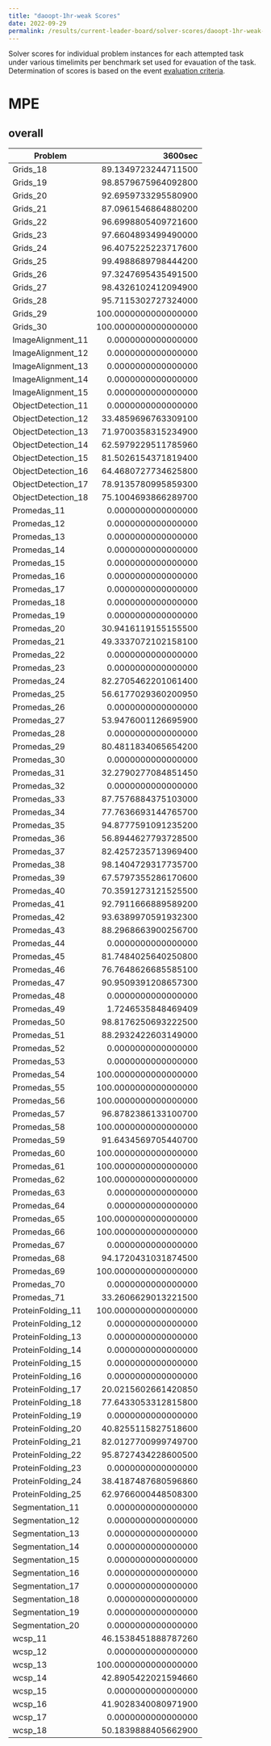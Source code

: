 ```yaml
---
title: "daoopt-1hr-weak Scores"
date: 2022-09-29
permalink: /results/current-leader-board/solver-scores/daoopt-1hr-weak-scores
---
```



Solver scores for individual problem instances for each attempted task under various timelimits per benchmark set used for evauation of the task.  Determination of scores is based on the event [evaluation criteria](https://uaicompetition.github.io/uci-2022/results/evaluation-criteria/).

# MPE

## overall

|      Problem       |       3600sec        |
| ------------------ | -------------------: |
| Grids_18           |  89.1349723244711500 |
| Grids_19           |  98.8579675964092800 |
| Grids_20           |  92.6959733295580900 |
| Grids_21           |  87.0961546864880200 |
| Grids_22           |  96.6998805409721600 |
| Grids_23           |  97.6604893499490000 |
| Grids_24           |  96.4075225223717600 |
| Grids_25           |  99.4988689798444200 |
| Grids_26           |  97.3247695435491500 |
| Grids_27           |  98.4326102412094900 |
| Grids_28           |  95.7115302727324000 |
| Grids_29           | 100.0000000000000000 |
| Grids_30           | 100.0000000000000000 |
| ImageAlignment_11  |   0.0000000000000000 |
| ImageAlignment_12  |   0.0000000000000000 |
| ImageAlignment_13  |   0.0000000000000000 |
| ImageAlignment_14  |   0.0000000000000000 |
| ImageAlignment_15  |   0.0000000000000000 |
| ObjectDetection_11 |   0.0000000000000000 |
| ObjectDetection_12 |  33.4859696763309100 |
| ObjectDetection_13 |  71.9700358315234900 |
| ObjectDetection_14 |  62.5979229511785960 |
| ObjectDetection_15 |  81.5026154371819400 |
| ObjectDetection_16 |  64.4680727734625800 |
| ObjectDetection_17 |  78.9135780995859300 |
| ObjectDetection_18 |  75.1004693866289700 |
| Promedas_11        |   0.0000000000000000 |
| Promedas_12        |   0.0000000000000000 |
| Promedas_13        |   0.0000000000000000 |
| Promedas_14        |   0.0000000000000000 |
| Promedas_15        |   0.0000000000000000 |
| Promedas_16        |   0.0000000000000000 |
| Promedas_17        |   0.0000000000000000 |
| Promedas_18        |   0.0000000000000000 |
| Promedas_19        |   0.0000000000000000 |
| Promedas_20        |  30.9416119155155500 |
| Promedas_21        |  49.3337072102158100 |
| Promedas_22        |   0.0000000000000000 |
| Promedas_23        |   0.0000000000000000 |
| Promedas_24        |  82.2705462201061400 |
| Promedas_25        |  56.6177029360200950 |
| Promedas_26        |   0.0000000000000000 |
| Promedas_27        |  53.9476001126695900 |
| Promedas_28        |   0.0000000000000000 |
| Promedas_29        |  80.4811834065654200 |
| Promedas_30        |   0.0000000000000000 |
| Promedas_31        |  32.2790277084851450 |
| Promedas_32        |   0.0000000000000000 |
| Promedas_33        |  87.7576884375103000 |
| Promedas_34        |  77.7636693144765700 |
| Promedas_35        |  94.8777591091235200 |
| Promedas_36        |  56.8944627793728500 |
| Promedas_37        |  82.4257235713969400 |
| Promedas_38        |  98.1404729317735700 |
| Promedas_39        |  67.5797355286170600 |
| Promedas_40        |  70.3591273121525500 |
| Promedas_41        |  92.7911666889589200 |
| Promedas_42        |  93.6389970591932300 |
| Promedas_43        |  88.2968663900256700 |
| Promedas_44        |   0.0000000000000000 |
| Promedas_45        |  81.7484025640250800 |
| Promedas_46        |  76.7648626685585100 |
| Promedas_47        |  90.9509391208657300 |
| Promedas_48        |   0.0000000000000000 |
| Promedas_49        |   1.7246535848469409 |
| Promedas_50        |  98.8176250693222500 |
| Promedas_51        |  88.2932422603149000 |
| Promedas_52        |   0.0000000000000000 |
| Promedas_53        |   0.0000000000000000 |
| Promedas_54        | 100.0000000000000000 |
| Promedas_55        | 100.0000000000000000 |
| Promedas_56        | 100.0000000000000000 |
| Promedas_57        |  96.8782386133100700 |
| Promedas_58        | 100.0000000000000000 |
| Promedas_59        |  91.6434569705440700 |
| Promedas_60        | 100.0000000000000000 |
| Promedas_61        | 100.0000000000000000 |
| Promedas_62        | 100.0000000000000000 |
| Promedas_63        |   0.0000000000000000 |
| Promedas_64        |   0.0000000000000000 |
| Promedas_65        | 100.0000000000000000 |
| Promedas_66        | 100.0000000000000000 |
| Promedas_67        |   0.0000000000000000 |
| Promedas_68        |  94.1720431031874500 |
| Promedas_69        | 100.0000000000000000 |
| Promedas_70        |   0.0000000000000000 |
| Promedas_71        |  33.2606629013221500 |
| ProteinFolding_11  | 100.0000000000000000 |
| ProteinFolding_12  |   0.0000000000000000 |
| ProteinFolding_13  |   0.0000000000000000 |
| ProteinFolding_14  |   0.0000000000000000 |
| ProteinFolding_15  |   0.0000000000000000 |
| ProteinFolding_16  |   0.0000000000000000 |
| ProteinFolding_17  |  20.0215602661420850 |
| ProteinFolding_18  |  77.6433053312815800 |
| ProteinFolding_19  |   0.0000000000000000 |
| ProteinFolding_20  |  40.8255115827518600 |
| ProteinFolding_21  |  82.0127700999749700 |
| ProteinFolding_22  |  95.8727434228600500 |
| ProteinFolding_23  |   0.0000000000000000 |
| ProteinFolding_24  |  38.4187487680596860 |
| ProteinFolding_25  |  62.9766000448508300 |
| Segmentation_11    |   0.0000000000000000 |
| Segmentation_12    |   0.0000000000000000 |
| Segmentation_13    |   0.0000000000000000 |
| Segmentation_14    |   0.0000000000000000 |
| Segmentation_15    |   0.0000000000000000 |
| Segmentation_16    |   0.0000000000000000 |
| Segmentation_17    |   0.0000000000000000 |
| Segmentation_18    |   0.0000000000000000 |
| Segmentation_19    |   0.0000000000000000 |
| Segmentation_20    |   0.0000000000000000 |
| wcsp_11            |  46.1538451888787260 |
| wcsp_12            |   0.0000000000000000 |
| wcsp_13            | 100.0000000000000000 |
| wcsp_14            |  42.8905422021594660 |
| wcsp_15            |   0.0000000000000000 |
| wcsp_16            |  41.9028340080971900 |
| wcsp_17            |   0.0000000000000000 |
| wcsp_18            |  50.1839888405662900 |

